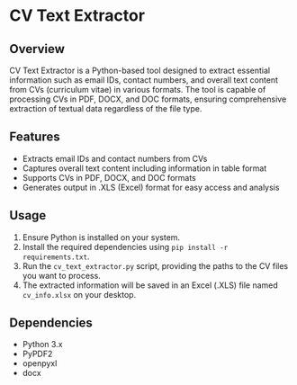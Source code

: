 # CV Text Extractor

## Overview
CV Text Extractor is a Python-based tool designed to extract essential information such as email IDs, contact numbers, and overall text content from CVs (curriculum vitae) in various formats. The tool is capable of processing CVs in PDF, DOCX, and DOC formats, ensuring comprehensive extraction of textual data regardless of the file type.

## Features
- Extracts email IDs and contact numbers from CVs
- Captures overall text content including information in table format
- Supports CVs in PDF, DOCX, and DOC formats
- Generates output in .XLS (Excel) format for easy access and analysis

## Usage
1. Ensure Python is installed on your system.
2. Install the required dependencies using `pip install -r requirements.txt`.
3. Run the `cv_text_extractor.py` script, providing the paths to the CV files you want to process.
4. The extracted information will be saved in an Excel (.XLS) file named `cv_info.xlsx` on your desktop.

## Dependencies
- Python 3.x
- PyPDF2
- openpyxl
- docx
